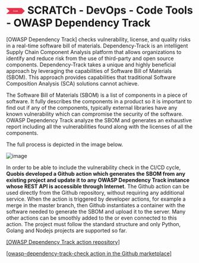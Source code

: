 # <img src="../../images/code.png" alt ='code'  width="10%" > SCRATCh - DevOps - Code Tools - OWASP Dependency Track

[OWASP Dependency Track] checks vulnerability, license, and quality risks in a real-time software bill of materials. Dependency-Track is an intelligent Supply Chain Component Analysis platform that allows organizations to identify and reduce risk from the use of third-party and open source components. Dependency-Track takes a unique and highly beneficial approach by leveraging the capabilities of Software Bill of Materials (SBOM). This approach provides capabilities that traditional Software Composition Analysis (SCA) solutions cannot achieve.

The Software Bill of Materials (SBOM) is a list of components in a piece of software. It fully describes the components in a product so it is important to find out if any of the components, typically external libraries have any known vulnerability which can compromise the security of the software. 
OWASP Dependency Track analyze the SBOM and generates an exhaustive report including all the vulnerabilities found along with the licenses of all the components. 

The full process is depicted in the image below.

![image](https://user-images.githubusercontent.com/4015457/124102330-8d767b80-da60-11eb-8234-9c9b04458e3a.png)

In order to be able to include the vulnerability check in the CI/CD cycle, **Quobis developed a Github action which generates the SBOM from any existing project and update it to any OWASP Dependency Track instance whose REST API is accessible through Internet**. The Github action can be used directly from the Github repository, without requiring any additional service. When the action is triggered by developer actions, for example a merge in the master branch, then Github instantiates a container with the software needed to generate the SBOM and upload it to the server.
Many other actions can be smoothly added to the  or even connected to this action. The project must follow the standard structure and only Python, Golang and Nodejs projects are supported so far.

[[OWASP Dependency Track action repository]](https://github.com/Quobis/action-owasp-dependecy-track-check)

[[owasp-dependency-track-check action in the Github marketplace]](https://github.com/marketplace/actions/owasp-dependency-track-check)


